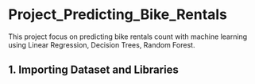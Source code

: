 # Project_Predicting_Bike_Rentals
This project focus on predicting bike rentals count with machine learning using Linear Regression, Decision Trees, Random Forest.

## 1. Importing Dataset and Libraries

